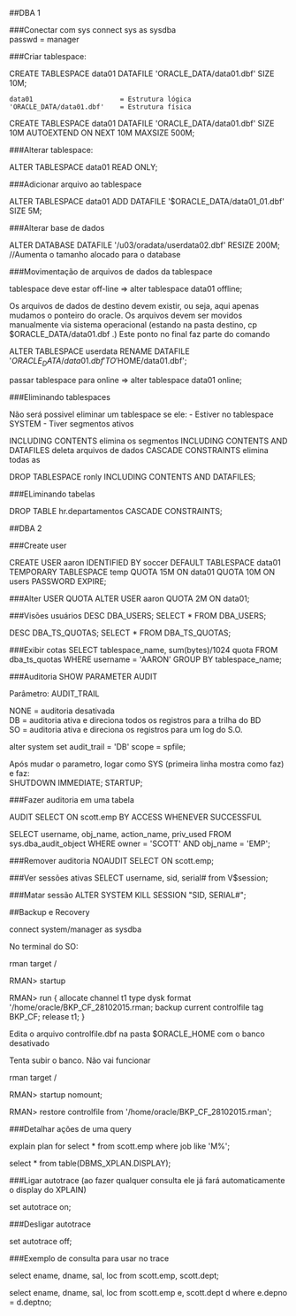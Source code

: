 ##DBA 1

###Conectar com sys
connect sys as sysdba  
passwd = manager

###Criar tablespace:

CREATE TABLESPACE data01 
DATAFILE 'ORACLE_DATA/data01.dbf' SIZE 10M;
    
    data01 						= Estrutura lógica
	'ORACLE_DATA/data01.dbf' 	= Estrutura física    

CREATE TABLESPACE data01 
	DATAFILE 'ORACLE_DATA/data01.dbf' SIZE 10M
    AUTOEXTEND ON NEXT 10M MAXSIZE 500M;


###Alterar tablespace:

ALTER TABLESPACE data01 READ ONLY;


###Adicionar arquivo ao tablespace

ALTER TABLESPACE data01
	ADD DATAFILE '$ORACLE_DATA/data01_01.dbf' SIZE 5M;


###Alterar base de dados

ALTER DATABASE
	DATAFILE '/u03/oradata/userdata02.dbf'
    RESIZE 200M;	//Aumenta o tamanho alocado para o database
    
###Movimentação de arquivos de dados da tablespace

tablespace deve estar off-line => alter tablespace data01 offline;

Os arquivos de dados de destino devem existir, ou seja, aqui apenas mudamos o ponteiro do oracle. Os arquivos devem ser movidos manualmente via sistema operacional (estando na pasta destino, cp $ORACLE_DATA/data01.dbf .) Este ponto no final faz parte do comando

ALTER TABLESPACE userdata RENAME
	DATAFILE '$ORACLE_DATA/data01.dbf'
    TO '$HOME/data01.dbf';
    
passar tablespace para online => alter tablespace data01 online;


###Eliminando tablespaces

Não será possivel eliminar um tablespace se ele:
	- Estiver no tablespace SYSTEM
    - Tiver segmentos ativos
    
INCLUDING CONTENTS elimina os segmentos
INCLUDING CONTENTS AND DATAFILES deleta arquivos de dados
CASCADE CONSTRAINTS elimina todas as 

DROP TABLESPACE ronly INCLUDING CONTENTS AND DATAFILES;

###ELiminando tabelas

DROP TABLE hr.departamentos
CASCADE CONSTRAINTS;

##DBA 2

###Create user

CREATE USER aaron
IDENTIFIED BY soccer
DEFAULT TABLESPACE data01
TEMPORARY TABLESPACE temp
QUOTA 15M ON data01
QUOTA 10M ON users
PASSWORD EXPIRE;

###Alter USER QUOTA
ALTER USER aaron
QUOTA 2M ON data01;

###Visões usuários
DESC DBA_USERS;
SELECT * FROM DBA_USERS;

DESC DBA_TS_QUOTAS;
SELECT * FROM DBA_TS_QUOTAS;

###Exibir cotas
SELECT tablespace_name, sum(bytes)/1024 quota
FROM dba_ts_quotas
WHERE username = 'AARON'
GROUP BY tablespace_name;

###Auditoria
SHOW PARAMETER AUDIT

Parâmetro: AUDIT_TRAIL

NONE = auditoria desativada <br />
DB   = auditoria ativa e direciona todos os registros para a trilha do BD <br />
SO   = auditoria ativa e direciona os registros para um log do S.O.

alter system set audit_trail = 'DB' scope = spfile;

Após mudar o parametro, logar como SYS (primeira linha mostra como faz) e faz:  
SHUTDOWN IMMEDIATE;
STARTUP;

###Fazer auditoria em uma tabela

AUDIT SELECT ON scott.emp BY ACCESS WHENEVER SUCCESSFUL

SELECT username, obj_name, action_name, priv_used FROM sys.dba_audit_object WHERE owner = 'SCOTT' AND obj_name = 'EMP';

###Remover auditoria
NOAUDIT SELECT ON scott.emp;

###Ver sessões ativas
SELECT username, sid, serial# from V$session;

###Matar sessão
ALTER SYSTEM KILL SESSION "SID, SERIAL#";

##Backup e Recovery

connect system/manager as sysdba

No terminal do SO:

rman target /

RMAN> startup

RMAN> run { 
allocate channel t1 type dysk format '/home/oracle/BKP_CF_28102015.rman;
backup current controlfile tag BKP_CF;
release t1;
}

Edita o arquivo controlfile.dbf na pasta $ORACLE_HOME com o banco desativado

Tenta subir o banco. Não vai funcionar

rman target /

RMAN> startup nomount;

RMAN> restore controlfile from '/home/oracle/BKP_CF_28102015.rman';

###Detalhar ações de uma query

explain plan for
select * from scott.emp
where job like 'M%';

select * from table(DBMS_XPLAN.DISPLAY);

###Ligar autotrace (ao fazer qualquer consulta ele já fará automaticamente o display do XPLAIN)

set autotrace on;

###Desligar autotrace

set autotrace off;

###Exemplo de consulta para usar no trace

select ename, dname, sal, loc from scott.emp, scott.dept;

select ename, dname, sal, loc from scott.emp e, scott.dept d where e.depno = d.deptno;
